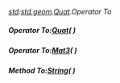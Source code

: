 _[std](../../modules/std/std-module.md):[std.geom](../../modules/std/std-geom.md).[Quat<T>](../../modules/std/std-geom-quat.md).Operator To_
##### Operator To:[Quat](../../modules/std/std-geom-quat.md)<C>(  )
##### Operator To:[Mat3](../../modules/std/std-geom-mat3.md)<T>(  )
##### Method To:[String](../../modules/wonkey/wonkey-types-string.md)(  )
